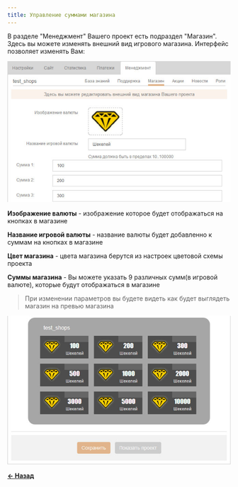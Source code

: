 ```yaml
---
title: Управление суммами магазина
---
```


В разделе "Менеджмент" Вашего проект есть подраздел "Магазин". Здесь вы можете изменять внешний вид игрового магазина.
Интерфейс позволяет изменять Вам:

![Редактирование сумм магазина](/images/shop/shop_sums.jpg "Редактирование сумм магазина")

**Изображение валюты** - изображение которое будет отображаться на кнопках в магазине

**Название игровой валюты** - название валюты будет добавленно к суммам на кнопках в магазине

**Цвет магазина** - цвета магазина берутся из настроек цветовой схемы проекта

**Суммы магазина** - Вы можете указать 9 различных сумм(в игровой валюте), которые будут отображаться в магазине

> При изменении параметров вы будете видеть как будет выглядеть магазин на превью магазина

![Превью магазина](/images/shop/shop_preview.jpg "Превью магазина")


[**<- Назад**](/docs/shop/)